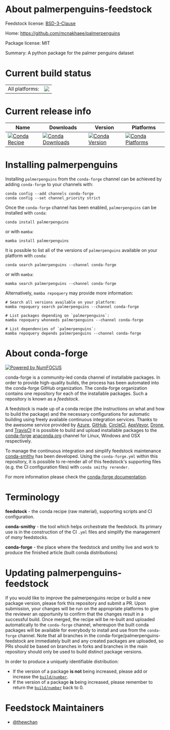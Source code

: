 About palmerpenguins-feedstock
==============================

Feedstock license: [BSD-3-Clause](https://github.com/conda-forge/palmerpenguins-feedstock/blob/main/LICENSE.txt)

Home: https://github.com/mcnakhaee/palmerpenguins

Package license: MIT

Summary: A python package for the palmer penguins dataset

Current build status
====================


<table><tr><td>All platforms:</td>
    <td>
      <a href="https://dev.azure.com/conda-forge/feedstock-builds/_build/latest?definitionId=23429&branchName=main">
        <img src="https://dev.azure.com/conda-forge/feedstock-builds/_apis/build/status/palmerpenguins-feedstock?branchName=main">
      </a>
    </td>
  </tr>
</table>

Current release info
====================

| Name | Downloads | Version | Platforms |
| --- | --- | --- | --- |
| [![Conda Recipe](https://img.shields.io/badge/recipe-palmerpenguins-green.svg)](https://anaconda.org/conda-forge/palmerpenguins) | [![Conda Downloads](https://img.shields.io/conda/dn/conda-forge/palmerpenguins.svg)](https://anaconda.org/conda-forge/palmerpenguins) | [![Conda Version](https://img.shields.io/conda/vn/conda-forge/palmerpenguins.svg)](https://anaconda.org/conda-forge/palmerpenguins) | [![Conda Platforms](https://img.shields.io/conda/pn/conda-forge/palmerpenguins.svg)](https://anaconda.org/conda-forge/palmerpenguins) |

Installing palmerpenguins
=========================

Installing `palmerpenguins` from the `conda-forge` channel can be achieved by adding `conda-forge` to your channels with:

```
conda config --add channels conda-forge
conda config --set channel_priority strict
```

Once the `conda-forge` channel has been enabled, `palmerpenguins` can be installed with `conda`:

```
conda install palmerpenguins
```

or with `mamba`:

```
mamba install palmerpenguins
```

It is possible to list all of the versions of `palmerpenguins` available on your platform with `conda`:

```
conda search palmerpenguins --channel conda-forge
```

or with `mamba`:

```
mamba search palmerpenguins --channel conda-forge
```

Alternatively, `mamba repoquery` may provide more information:

```
# Search all versions available on your platform:
mamba repoquery search palmerpenguins --channel conda-forge

# List packages depending on `palmerpenguins`:
mamba repoquery whoneeds palmerpenguins --channel conda-forge

# List dependencies of `palmerpenguins`:
mamba repoquery depends palmerpenguins --channel conda-forge
```


About conda-forge
=================

[![Powered by
NumFOCUS](https://img.shields.io/badge/powered%20by-NumFOCUS-orange.svg?style=flat&colorA=E1523D&colorB=007D8A)](https://numfocus.org)

conda-forge is a community-led conda channel of installable packages.
In order to provide high-quality builds, the process has been automated into the
conda-forge GitHub organization. The conda-forge organization contains one repository
for each of the installable packages. Such a repository is known as a *feedstock*.

A feedstock is made up of a conda recipe (the instructions on what and how to build
the package) and the necessary configurations for automatic building using freely
available continuous integration services. Thanks to the awesome service provided by
[Azure](https://azure.microsoft.com/en-us/services/devops/), [GitHub](https://github.com/),
[CircleCI](https://circleci.com/), [AppVeyor](https://www.appveyor.com/),
[Drone](https://cloud.drone.io/welcome), and [TravisCI](https://travis-ci.com/)
it is possible to build and upload installable packages to the
[conda-forge](https://anaconda.org/conda-forge) [anaconda.org](https://anaconda.org/)
channel for Linux, Windows and OSX respectively.

To manage the continuous integration and simplify feedstock maintenance
[conda-smithy](https://github.com/conda-forge/conda-smithy) has been developed.
Using the ``conda-forge.yml`` within this repository, it is possible to re-render all of
this feedstock's supporting files (e.g. the CI configuration files) with ``conda smithy rerender``.

For more information please check the [conda-forge documentation](https://conda-forge.org/docs/).

Terminology
===========

**feedstock** - the conda recipe (raw material), supporting scripts and CI configuration.

**conda-smithy** - the tool which helps orchestrate the feedstock.
                   Its primary use is in the construction of the CI ``.yml`` files
                   and simplify the management of *many* feedstocks.

**conda-forge** - the place where the feedstock and smithy live and work to
                  produce the finished article (built conda distributions)


Updating palmerpenguins-feedstock
=================================

If you would like to improve the palmerpenguins recipe or build a new
package version, please fork this repository and submit a PR. Upon submission,
your changes will be run on the appropriate platforms to give the reviewer an
opportunity to confirm that the changes result in a successful build. Once
merged, the recipe will be re-built and uploaded automatically to the
`conda-forge` channel, whereupon the built conda packages will be available for
everybody to install and use from the `conda-forge` channel.
Note that all branches in the conda-forge/palmerpenguins-feedstock are
immediately built and any created packages are uploaded, so PRs should be based
on branches in forks and branches in the main repository should only be used to
build distinct package versions.

In order to produce a uniquely identifiable distribution:
 * If the version of a package **is not** being increased, please add or increase
   the [``build/number``](https://docs.conda.io/projects/conda-build/en/latest/resources/define-metadata.html#build-number-and-string).
 * If the version of a package **is** being increased, please remember to return
   the [``build/number``](https://docs.conda.io/projects/conda-build/en/latest/resources/define-metadata.html#build-number-and-string)
   back to 0.

Feedstock Maintainers
=====================

* [@thewchan](https://github.com/thewchan/)

